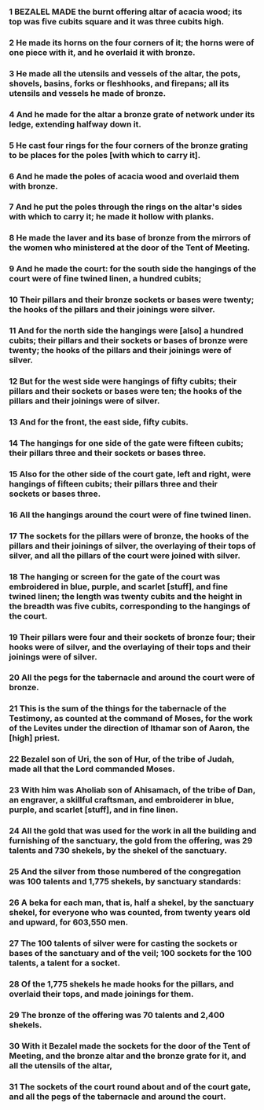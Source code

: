 ### 1 BEZALEL MADE the burnt offering altar of acacia wood; its top was five cubits square and it was three cubits high.

### 2 He made its horns on the four corners of it; the horns were of one piece with it, and he overlaid it with bronze.

### 3 He made all the utensils and vessels of the altar, the pots, shovels, basins, forks or fleshhooks, and firepans; all its utensils and vessels he made of bronze.

### 4 And he made for the altar a bronze grate of network under its ledge, extending halfway down it.

### 5 He cast four rings for the four corners of the bronze grating to be places for the poles [with which to carry it].

### 6 And he made the poles of acacia wood and overlaid them with bronze.

### 7 And he put the poles through the rings on the altar's sides with which to carry it; he made it hollow with planks.

### 8 He made the laver and its base of bronze from the mirrors of the women who ministered at the door of the Tent of Meeting.

### 9 And he made the court: for the south side the hangings of the court were of fine twined linen, a hundred cubits;

### 10 Their pillars and their bronze sockets or bases were twenty; the hooks of the pillars and their joinings were silver.

### 11 And for the north side the hangings were [also] a hundred cubits; their pillars and their sockets or bases of bronze were twenty; the hooks of the pillars and their joinings were of silver.

### 12 But for the west side were hangings of fifty cubits; their pillars and their sockets or bases were ten; the hooks of the pillars and their joinings were of silver.

### 13 And for the front, the east side, fifty cubits.

### 14 The hangings for one side of the gate were fifteen cubits; their pillars three and their sockets or bases three.

### 15 Also for the other side of the court gate, left and right, were hangings of fifteen cubits; their pillars three and their sockets or bases three.

### 16 All the hangings around the court were of fine twined linen.

### 17 The sockets for the pillars were of bronze, the hooks of the pillars and their joinings of silver, the overlaying of their tops of silver, and all the pillars of the court were joined with silver.

### 18 The hanging or screen for the gate of the court was embroidered in blue, purple, and scarlet [stuff], and fine twined linen; the length was twenty cubits and the height in the breadth was five cubits, corresponding to the hangings of the court.

### 19 Their pillars were four and their sockets of bronze four; their hooks were of silver, and the overlaying of their tops and their joinings were of silver.

### 20 All the pegs for the tabernacle and around the court were of bronze.

### 21 This is the sum of the things for the tabernacle of the Testimony, as counted at the command of Moses, for the work of the Levites under the direction of Ithamar son of Aaron, the [high] priest.

### 22 Bezalel son of Uri, the son of Hur, of the tribe of Judah, made all that the Lord commanded Moses.

### 23 With him was Aholiab son of Ahisamach, of the tribe of Dan, an engraver, a skillful craftsman, and embroiderer in blue, purple, and scarlet [stuff], and in fine linen.

### 24 All the gold that was used for the work in all the building and furnishing of the sanctuary, the gold from the offering, was 29 talents and 730 shekels, by the shekel of the sanctuary.

### 25 And the silver from those numbered of the congregation was 100 talents and 1,775 shekels, by sanctuary standards:

### 26 A beka for each man, that is, half a shekel, by the sanctuary shekel, for everyone who was counted, from twenty years old and upward, for 603,550 men.

### 27 The 100 talents of silver were for casting the sockets or bases of the sanctuary and of the veil; 100 sockets for the 100 talents, a talent for a socket.

### 28 Of the 1,775 shekels he made hooks for the pillars, and overlaid their tops, and made joinings for them.

### 29 The bronze of the offering was 70 talents and 2,400 shekels.

### 30 With it Bezalel made the sockets for the door of the Tent of Meeting, and the bronze altar and the bronze grate for it, and all the utensils of the altar,

### 31 The sockets of the court round about and of the court gate, and all the pegs of the tabernacle and around the court.